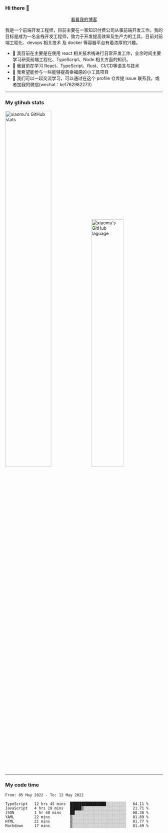 ### Hi there 👋

<p align="center">
  <a href="https://real-jacket.github.io/">看看我的博客</a>
</p>

我是一个前端开发工程师，目前主要在一家知识付费公司从事前端开发工作。我的目标是成为一名全栈开发工程师，致力于开发提高效率及生产力的工具，目前对前端工程化、devops 相关技术 及 docker 等容器平台有着浓厚的兴趣。

- 🔭 我目前在主要是在使用 react 相关技术栈进行日常开发工作，业余时间主要学习研究前端工程化、TypeScript、Node 相关方面的知识。
- 🌱 我目前在学习 React、TypeScript、Rust、CI/CD等语言与技术
- 👯 我希望能参与一些能够提高幸福感的小工具项目
- 💬 我们可以一起交流学习，可以通过在这个 profile 仓库提 issue 联系我，或者加我的微信(wechat：ke1762982273）

***

### My gtihub stats

<a><img src="https://github-readme-stats.vercel.app/api?username=real-jacket" title="xiaomu's GitHub stats" alt="xiaomu's GitHub stats" style="width:54%;"/></a>
<a><img src="https://github-readme-stats.vercel.app/api/top-langs/?username=real-jacket&layout=compact" title="xiaomu's GitHub laguage" alt="xiaomu's GitHub laguage" style="width:45%;"/><a/>

***

### My code time

<!--START_SECTION:waka-->

```text
From: 05 May 2022 - To: 12 May 2022

TypeScript   12 hrs 45 mins  ████████████████░░░░░░░░░   64.11 %
JavaScript   4 hrs 19 mins   █████▒░░░░░░░░░░░░░░░░░░░   21.71 %
JSON         1 hr 40 mins    ██░░░░░░░░░░░░░░░░░░░░░░░   08.38 %
YAML         22 mins         ▒░░░░░░░░░░░░░░░░░░░░░░░░   01.89 %
HTML         21 mins         ▒░░░░░░░░░░░░░░░░░░░░░░░░   01.77 %
Markdown     17 mins         ▒░░░░░░░░░░░░░░░░░░░░░░░░   01.49 %
```

<!--END_SECTION:waka-->
